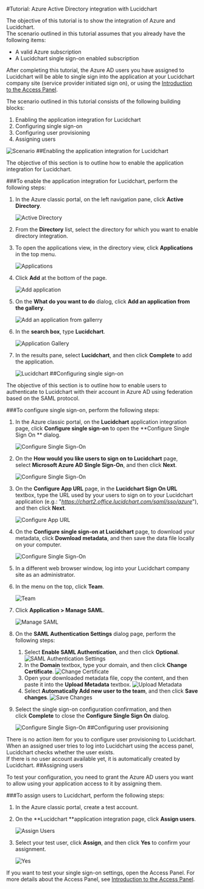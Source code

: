 <properties 
    pageTitle="Tutorial: Azure Active Directory integration with Lucidchart | Microsoft Azure" 
    description="Learn how to use Lucidchart with Azure Active Directory to enable single sign-on, automated provisioning, and more!" 
    services="active-directory" 
    authors="jeevansd"  
    documentationCenter="na" 
	manager="femila"/>
<tags 
    ms.service="active-directory" 
    ms.devlang="na" 
    ms.topic="article" 
    ms.tgt_pltfrm="na" 
    ms.workload="identity" 
    ms.date="09/29/2016" 
    ms.author="jeedes" />

#Tutorial: Azure Active Directory integration with Lucidchart
  
The objective of this tutorial is to show the integration of Azure and Lucidchart.  
The scenario outlined in this tutorial assumes that you already have the following items:

-   A valid Azure subscription
-   A Lucidchart single sign-on enabled subscription
  
After completing this tutorial, the Azure AD users you have assigned to Lucidchart will be able to single sign into the application at your Lucidchart company site (service provider initiated sign on), or using the [Introduction to the Access Panel](active-directory-saas-access-panel-introduction.md).
  
The scenario outlined in this tutorial consists of the following building blocks:

1.  Enabling the application integration for Lucidchart
2.  Configuring single sign-on
3.  Configuring user provisioning
4.  Assigning users

![Scenario](./media/active-directory-saas-lucidchart-tutorial/IC791183.png "Scenario")
##Enabling the application integration for Lucidchart
  
The objective of this section is to outline how to enable the application integration for Lucidchart.

###To enable the application integration for Lucidchart, perform the following steps:

1.  In the Azure classic portal, on the left navigation pane, click **Active Directory**.

    ![Active Directory](./media/active-directory-saas-lucidchart-tutorial/IC700993.png "Active Directory")

2.  From the **Directory** list, select the directory for which you want to enable directory integration.

3.  To open the applications view, in the directory view, click **Applications** in the top menu.

    ![Applications](./media/active-directory-saas-lucidchart-tutorial/IC700994.png "Applications")

4.  Click **Add** at the bottom of the page.

    ![Add application](./media/active-directory-saas-lucidchart-tutorial/IC749321.png "Add application")

5.  On the **What do you want to do** dialog, click **Add an application from the gallery**.

    ![Add an application from gallerry](./media/active-directory-saas-lucidchart-tutorial/IC749322.png "Add an application from gallerry")

6.  In the **search box**, type **Lucidchart**.

    ![Application Gallery](./media/active-directory-saas-lucidchart-tutorial/IC791184.png "Application Gallery")

7.  In the results pane, select **Lucidchart**, and then click **Complete** to add the application.

    ![Lucidchart](./media/active-directory-saas-lucidchart-tutorial/IC791185.png "Lucidchart")
##Configuring single sign-on
  
The objective of this section is to outline how to enable users to authenticate to Lucidchart with their account in Azure AD using federation based on the SAML protocol.

###To configure single sign-on, perform the following steps:

1.  In the Azure classic portal, on the **Lucidchart** application integration page, click **Configure single sign-on** to open the **Configure Single Sign On ** dialog.

    ![Configure Single Sign-On](./media/active-directory-saas-lucidchart-tutorial/IC791186.png "Configure Single Sign-On")

2.  On the **How would you like users to sign on to Lucidchart** page, select **Microsoft Azure AD Single Sign-On**, and then click **Next**.

    ![Configure Single Sign-On](./media/active-directory-saas-lucidchart-tutorial/IC791187.png "Configure Single Sign-On")

3.  On the **Configure App URL** page, in the **Lucidchart Sign On URL** textbox, type the URL used by your users to sign on to your Lucidchart application (e.g.: "*https://chart2.office.lucidchart.com/saml/sso/azure*"), and then click **Next**.

    ![Configure App URL](./media/active-directory-saas-lucidchart-tutorial/IC791188.png "Configure App URL")

4.  On the **Configure single sign-on at Lucidchart** page, to download your metadata, click **Download metadata**, and then save the data file locally on your computer.

    ![Configure Single Sign-On](./media/active-directory-saas-lucidchart-tutorial/IC791189.png "Configure Single Sign-On")

5.  In a different web browser window, log into your Lucidchart company site as an administrator.

6.  In the menu on the top, click **Team**.

    ![Team](./media/active-directory-saas-lucidchart-tutorial/IC791190.png "Team")

7.  Click **Application \> Manage SAML**.

    ![Manage SAML](./media/active-directory-saas-lucidchart-tutorial/IC791191.png "Manage SAML")

8.  On the **SAML Authentication Settings** dialog page, perform the following steps:

    1.  Select **Enable SAML Authentication**, and then click **Optional**.
        ![SAML Authentication Settings](./media/active-directory-saas-lucidchart-tutorial/IC791192.png "SAML Authentication Settings")
    2.  In the **Domain** textbox, type your domain, and then click **Change Certificate**.
        ![Change Certificate](./media/active-directory-saas-lucidchart-tutorial/IC791193.png "Change Certificate")
    3.  Open your downloaded metadata file, copy the content, and then paste it into the **Upload Metadata** textbox.
        ![Upload Metadata](./media/active-directory-saas-lucidchart-tutorial/IC791194.png "Upload Metadata")
    4.  Select **Automatically Add new user to the team**, and then click **Save changes**.
        ![Save Changes](./media/active-directory-saas-lucidchart-tutorial/IC791195.png "Save Changes")

9.  Select the single sign-on configuration confirmation, and then click **Complete** to close the **Configure Single Sign On** dialog.

    ![Configure Single Sign-On](./media/active-directory-saas-lucidchart-tutorial/IC791196.png "Configure Single Sign-On")
##Configuring user provisioning
  
There is no action item for you to configure user provisioning to Lucidchart.  
When an assigned user tries to log into Lucidchart using the access panel, Lucidchart checks whether the user exists.  
If there is no user account available yet, it is automatically created by Lucidchart.
##Assigning users
  
To test your configuration, you need to grant the Azure AD users you want to allow using your application access to it by assigning them.

###To assign users to Lucidchart, perform the following steps:

1.  In the Azure classic portal, create a test account.

2.  On the **Lucidchart **application integration page, click **Assign users**.

    ![Assign Users](./media/active-directory-saas-lucidchart-tutorial/IC791197.png "Assign Users")

3.  Select your test user, click **Assign**, and then click **Yes** to confirm your assignment.

    ![Yes](./media/active-directory-saas-lucidchart-tutorial/IC767830.png "Yes")
  
If you want to test your single sign-on settings, open the Access Panel. For more details about the Access Panel, see [Introduction to the Access Panel](active-directory-saas-access-panel-introduction.md).